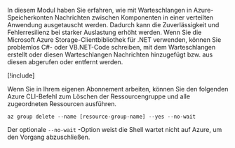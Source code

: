In diesem Modul haben Sie erfahren, wie mit Warteschlangen in Azure-Speicherkonten Nachrichten zwischen Komponenten in einer verteilten Anwendung ausgetauscht werden. Dadurch kann die Zuverlässigkeit und Fehlerresilienz bei starker Auslastung erhöht werden. Wenn Sie die Microsoft Azure Storage-Clientbibliothek für .NET verwenden, können Sie problemlos C#- oder VB.NET-Code schreiben, mit dem Warteschlangen erstellt oder diesen Warteschlangen Nachrichten hinzugefügt bzw. aus diesen abgerufen oder entfernt werden.

<!-- Cleanup sandbox -->
[!include[](../../../includes/azure-sandbox-cleanup.md)]

Wenn Sie in Ihrem eigenen Abonnement arbeiten, können Sie den folgenden Azure CLI-Befehl zum Löschen der Ressourcengruppe und alle zugeordneten Ressourcen ausführen.

```azurecli
az group delete --name [resource-group-name] --yes --no-wait
```

Der optionale `--no-wait` -Option weist die Shell wartet nicht auf Azure, um den Vorgang abzuschließen.